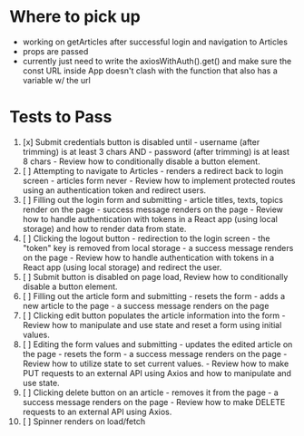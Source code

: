 # Where to pick up
- working on getArticles after successful login and navigation to Articles
- props are passed
- currently just need to write the axiosWithAuth().get() and make sure the const URL inside App doesn't clash with the function that also has a variable w/ the url

# Tests to Pass

1. [x] Submit credentials button is disabled until
        - username (after trimming) is at least 3 chars AND
        - password (after trimming) is at least 8 chars
        - Review how to conditionally disable a button element.
2. [ ] Attempting to navigate to Articles
        - renders a redirect back to login screen
        - articles form never 
        - Review how to implement protected routes using an authentication token and redirect users.
3. [ ] Filling out the login form and submitting
        - article titles, texts, topics render on the page
        - success message renders on the page
        - Review how to handle authentication with tokens in a React app (using local storage) and how to render data from state.
4. [ ] Clicking the logout button
        - redirection to the login screen
        - the "token" key is removed from local storage
        - a success message renders on the page
        -  Review how to handle authentication with tokens in a React app (using local storage) and redirect the user.
5. [ ] Submit button is disabled on page load, Review how to conditionally disable a button element.
6. [ ] Filling out the article form and submitting
        - resets the form
        - adds a new article to the page
        - a success message renders on the page
7. [ ] Clicking edit button populates the article information into the form
        - Review how to manipulate and use state and reset a form using initial values.
8. [ ] Editing the form values and submitting
        - updates the edited article on the page
        - resets the form
        - a success message renders on the page
        - Review how to utilize state to set current values.
        - Review how to make PUT requests to an external API using Axios and how to manipulate and use state.
9. [ ] Clicking delete button on an article
        - removes it from the page
        - a success message renders on the page
        - Review how to make DELETE requests to an external API using Axios.
10. [ ] Spinner renders on load/fetch